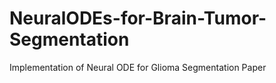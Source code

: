 # NeuralODEs-for-Brain-Tumor-Segmentation

Implementation of Neural ODE for Glioma Segmentation Paper

